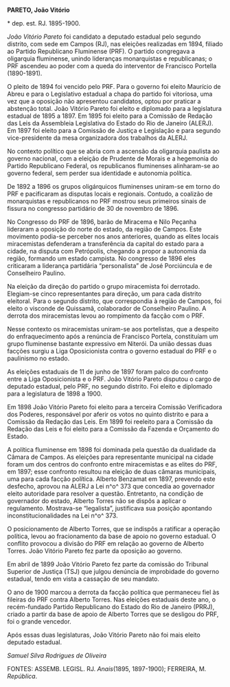 **PARETO, João Vitório**

\* dep. est. RJ. 1895-1900.

*João Vitório Pareto* foi candidato a deputado estadual pelo segundo
distrito, com sede em Campos (RJ), nas eleições realizadas em 1894,
filiado ao Partido Republicano Fluminense (PRF). O partido congregava a
oligarquia fluminense, unindo lideranças monarquistas e republicanas; o
PRF ascendeu ao poder com a queda do interventor de Francisco Portella
(1890-1891).

O pleito de 1894 foi vencido pelo PRF. Para o governo foi eleito
Maurício de Abreu e para o Legislativo estadual a chapa do partido foi
vitoriosa, uma vez que a oposição não apresentou candidatos, optou por
praticar a abstenção total. João Vitório Pareto foi eleito e diplomado
para a legislatura estadual de 1895 a 1897. Em 1895 foi eleito para a
Comissão de Redação das Leis da Assembleia Legislativa do Estado do Rio
de Janeiro (ALERJ). Em 1897 foi eleito para a Comissão de Justiça e
Legislação e para segundo vice-presidente da mesa organizadora dos
trabalhos da ALERJ.

No contexto político que se abria com a ascensão da oligarquia paulista
ao governo nacional, com a eleição de Prudente de Morais e a hegemonia
do Partido Republicano Federal, os republicanos fluminenses alinharam-se
ao governo federal, sem perder sua identidade e autonomia política.

De 1892 a 1896 os grupos oligárquicos fluminenses uniram-se em torno do
PRF e pacificaram as disputas locais e regionais. Contudo, a coalizão de
monarquistas e republicanos no PRF mostrou seus primeiros sinais de
fissura no congresso partidário de 30 de novembro de 1896.

No Congresso do PRF de 1896, barão de Miracema e Nilo Peçanha lideraram
a oposição do norte do estado, da região de Campos. Este movimento
podia-se perceber nos anos anteriores, quando as elites locais
miracemistas defenderam a transferência da capital do estado para a
cidade, na disputa com Petrópolis, chegando a propor a autonomia da
região, formando um estado campista. No congresso de 1896 eles
criticaram a liderança partidária “personalista” de José Porciúncula e
de Conselheiro Paulino.

Na eleição da direção do partido o grupo miracemista foi derrotado.
Elegiam-se cinco representantes para direção, um para cada distrito
eleitoral. Para o segundo distrito, que correspondia à região de Campos,
foi eleito o visconde de Quissamã, colaborador de Conselheiro Paulino. A
derrota dos miracemistas levou ao rompimento da facção com o PRF.

Nesse contexto os miracemistas uniram-se aos portelistas, que a despeito
do enfraquecimento após a renúncia de Francisco Portela, constituíam um
grupo fluminense bastante expressivo em Niterói. Da união dessas duas
facções surgiu a Liga Oposicionista contra o governo estadual do PRF e o
paulinismo no estado.

As eleições estaduais de 11 de junho de 1897 foram palco do confronto
entre a Liga Oposicionista e o PRF. João Vitório Pareto disputou o cargo
de deputado estadual, pelo PRF, no segundo distrito. Foi eleito e
diplomado para a legislatura de 1898 a 1900.

Em 1898 João Vitório Pareto foi eleito para a terceira Comissão
Verificadora dos Poderes, responsável por aferir os votos no quinto
distrito e para a Comissão da Redação das Leis. Em 1899 foi reeleito
para a Comissão da Redação das Leis e foi eleito para a Comissão da
Fazenda e Orçamento do Estado.

A política fluminense em 1898 foi dominada pela questão da dualidade da
Câmara de Campos. As eleições para representante municipal na cidade
foram um dos centros do confronto entre miracemistas e as elites do PRF,
em 1897; esse confronto resultou na eleição de duas câmaras municipais,
uma para cada facção política. Alberto Benzamat em 1897, prevendo este
desfecho, aprovou na ALERJ a Lei n^o^ 373 que concedia ao governador
eleito autoridade para resolver a questão. Entretanto, na condição de
governador do estado, Alberto Torres não se dispôs a aplicar o
regulamento. Mostrava-se “legalista”, justificava sua posição apontando
inconstitucionalidades na Lei n^o^ 373.

O posicionamento de Alberto Torres, que se indispôs a ratificar a
operação política, levou ao fracionamento da base de apoio no governo
estadual. O conflito provocou a divisão do PRF em relação ao governo de
Alberto Torres. João Vitório Pareto fez parte da oposição ao governo.

Em abril de 1899 João Vitório Pareto fez parte da comissão do Tribunal
Superior de Justiça (TSJ) que julgou denúncia de improbidade do governo
estadual, tendo em vista a cassação de seu mandato.

O ano de 1900 marcou a derrota da facção política que permaneceu fiel às
fileiras do PRF contra Alberto Torres. Nas eleições estaduais deste ano,
o recém-fundado Partido Republicano do Estado do Rio de Janeiro (PRRJ),
criado a partir da base de apoio de Alberto Torres que se desligou do
PRF, foi o grande vencedor.

Após essas duas legislaturas, João Vitório Pareto não foi mais eleito
deputado estadual.

*Samuel Silva Rodrigues de Oliveira*

FONTES: ASSEMB. LEGISL. RJ. *Anais*(1895, 1897-1900); FERREIRA, M.
*República*.
